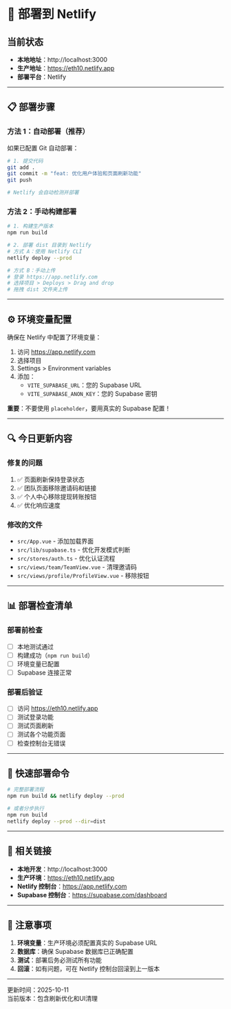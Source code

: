 # 🚀 部署到 Netlify

## 当前状态

- **本地地址**：http://localhost:3000
- **生产地址**：https://eth10.netlify.app
- **部署平台**：Netlify

---

## 📋 部署步骤

### 方法 1：自动部署（推荐）

如果已配置 Git 自动部署：

```bash
# 1. 提交代码
git add .
git commit -m "feat: 优化用户体验和页面刷新功能"
git push

# Netlify 会自动检测并部署
```

### 方法 2：手动构建部署

```bash
# 1. 构建生产版本
npm run build

# 2. 部署 dist 目录到 Netlify
# 方式 A：使用 Netlify CLI
netlify deploy --prod

# 方式 B：手动上传
# 登录 https://app.netlify.com
# 选择项目 > Deploys > Drag and drop
# 拖拽 dist 文件夹上传
```

---

## ⚙️ 环境变量配置

确保在 Netlify 中配置了环境变量：

1. 访问 https://app.netlify.com
2. 选择项目
3. Settings > Environment variables
4. 添加：
   - `VITE_SUPABASE_URL`：您的 Supabase URL
   - `VITE_SUPABASE_ANON_KEY`：您的 Supabase 密钥

**重要**：不要使用 `placeholder`，要用真实的 Supabase 配置！

---

## 🔍 今日更新内容

### 修复的问题
1. ✅ 页面刷新保持登录状态
2. ✅ 团队页面移除邀请码和链接
3. ✅ 个人中心移除提现转账按钮
4. ✅ 优化响应速度

### 修改的文件
- `src/App.vue` - 添加加载界面
- `src/lib/supabase.ts` - 优化开发模式判断
- `src/stores/auth.ts` - 优化认证流程
- `src/views/team/TeamView.vue` - 清理邀请码
- `src/views/profile/ProfileView.vue` - 移除按钮

---

## 📊 部署检查清单

### 部署前检查
- [ ] 本地测试通过
- [ ] 构建成功（`npm run build`）
- [ ] 环境变量已配置
- [ ] Supabase 连接正常

### 部署后验证
- [ ] 访问 https://eth10.netlify.app
- [ ] 测试登录功能
- [ ] 测试页面刷新
- [ ] 测试各个功能页面
- [ ] 检查控制台无错误

---

## 🎯 快速部署命令

```bash
# 完整部署流程
npm run build && netlify deploy --prod

# 或者分步执行
npm run build
netlify deploy --prod --dir=dist
```

---

## 🔗 相关链接

- **本地开发**：http://localhost:3000
- **生产环境**：https://eth10.netlify.app
- **Netlify 控制台**：https://app.netlify.com
- **Supabase 控制台**：https://supabase.com/dashboard

---

## 📝 注意事项

1. **环境变量**：生产环境必须配置真实的 Supabase URL
2. **数据库**：确保 Supabase 数据库已正确配置
3. **测试**：部署后务必测试所有功能
4. **回滚**：如有问题，可在 Netlify 控制台回滚到上一版本

---

更新时间：2025-10-11  
当前版本：包含刷新优化和UI清理

